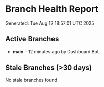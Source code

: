 # Branch Health Report
Generated: Tue Aug 12 18:57:01 UTC 2025

## Active Branches
- **main** - 12 minutes ago by Dashboard Bot

## Stale Branches (>30 days)
No stale branches found
